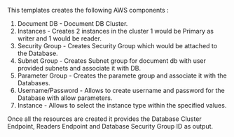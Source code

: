 This templates creates the following AWS components :

1. Document DB - Document DB Cluster.
2. Instances - Creates 2 instances in the cluster 1 would be Primary as writer and 1 would be reader. 
2. Security Group - Creates Security Group which would be attached to the Database.
3. Subnet Group - Creates Subnet group for document db with user provided subnets and associate it with DB.
4. Parameter Group - Creates the paramete group and associate it with the Databases.
5. Username/Password - Allows to create username and password for the Database with allow parameters.
6. Instance - Allows to select the instance type within the specified values.

Once all the resources are created it provides the Database Cluster Endpoint, Readers Endpoint and Database Security Group ID as output.